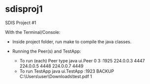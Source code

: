 # sdisproj1
SDIS Project #1

With the Terminal/Console:
- Inside project folder, run make to compile the java classes.

- Running the Peer(s) and TestApp:
	- To run (each) Peer type java ui.Peer 0 3 :1925 224.0.0.3 4447 224.0.0.5 4448 224.0.0.7 4449
	- To run TestApp java ui.TestApp :1923 BACKUP C:\Users\user\Downloads\test.pdf 1 

